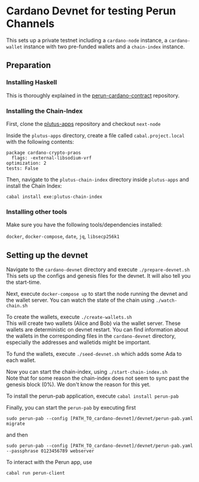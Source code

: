 # Cardano Devnet for testing Perun Channels

This sets up a private testnet including a `cardano-node` instance, a `cardano-wallet` instance with two pre-funded wallets and a `chain-index` instance.

## Preparation

### Installing Haskell

This is thoroughly explained in the [perun-cardano-contract](https://github.com/perun-network/perun-cardano-contract) repository.

### Installing the Chain-Index

First, clone the [plutus-apps](https://github.com/input-output-hk/plutus-apps) repository and checkout `next-node`

Inside the `plutus-apps` directory, create a file called `cabal.project.local` with the following contents:

```
package cardano-crypto-praos
  flags: -external-libsodium-vrf
optimization: 2
tests: False
```

Then, navigate to the `plutus-chain-index` directory inside `plutus-apps` and install the Chain Index:

`cabal install exe:plutus-chain-index`

### Installing other tools

Make sure you have the following tools/dependencies installed:

`docker`, `docker-compose`, `date`, `jq`, `libsecp256k1`

## Setting up the devnet

Navigate to the `cardano-devnet` directory and execute `./prepare-devnet.sh`  
This sets up the configs and genesis files for the devnet. It will also tell you the start-time.

Next, execute `docker-compose up` to start the node running the devnet and the wallet server. You can watch the state of the chain using `./watch-chain.sh`

To create the wallets, execute `./create-wallets.sh`  
This will create two wallets (Alice and Bob) via the wallet server. These wallets are deterministic on devnet restart. You can find information about the wallets in the corresponding files in the `cardano-devnet` directory, especially the addresses and walletids might be important.

To fund the wallets, execute `./seed-devnet.sh` which adds some Ada to each wallet.

Now you can start the chain-index, using `./start-chain-index.sh`   
Note that for some reason the chain-index does not seem to sync past the genesis block (0%). We don't know the reason for this yet.

To install the perun-pab application, execute `cabal install perun-pab`

Finally, you can start the `perun-pab` by executing first 

`sudo perun-pab --config [PATH_TO_cardano-devnet]/devnet/perun-pab.yaml migrate`

and then

`sudo perun-pab --config [PATH_TO_cardano-devnet]/devnet/perun-pab.yaml --passphrase 0123456789 webserver`

To interact with the Perun app, use 

`cabal run perun-client`
